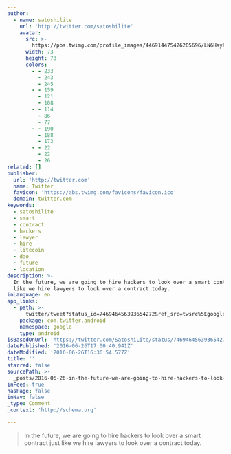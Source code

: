 ```yaml
---
author:
  - name: satoshilite
    url: 'http://twitter.com/satoshilite'
    avatar:
      src: >-
        https://pbs.twimg.com/profile_images/446914475426205696/LN6HayFM_bigger.png
      width: 73
      height: 73
      colors:
        - - 233
          - 243
          - 245
        - - 159
          - 121
          - 108
        - - 114
          - 86
          - 77
        - - 190
          - 188
          - 173
        - - 22
          - 22
          - 26
related: []
publisher:
  url: 'http://twitter.com'
  name: Twitter
  favicon: 'https://abs.twimg.com/favicons/favicon.ico'
  domain: twitter.com
keywords:
  - satoshilite
  - smart
  - contract
  - hackers
  - lawyer
  - hire
  - litecoin
  - dao
  - future
  - location
description: >-
  In the future, we are going to hire hackers to look over a smart contract just
  like we hire lawyers to look over a contract today.
inLanguage: en
app_links:
  - path: >-
      twitter/tweet?status_id=746946456393654272&ref_src=twsrc%5Egoogle%7Ctwcamp%5Eandroidseo%7Ctwgr%5Estatus%7Ctwterm%5E746946456393654272
    package: com.twitter.android
    namespace: google
    type: android
isBasedOnUrl: 'https://twitter.com/SatoshiLite/status/746946456393654272'
datePublished: '2016-06-26T17:00:40.941Z'
dateModified: '2016-06-26T16:36:54.577Z'
title: ''
starred: false
sourcePath: >-
  _posts/2016-06-26-in-the-future-we-are-going-to-hire-hackers-to-look-over-a-s.md
inFeed: true
hasPage: false
inNav: false
_type: Comment
_context: 'http://schema.org'

---
```

> In the future, we are going to hire hackers to look over a smart contract just like we hire lawyers to look over a contract today.